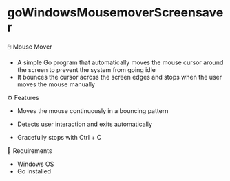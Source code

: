 # goWindowsMousemoverScreensaver

🖱️ Mouse Mover

- A simple Go program that automatically moves the mouse cursor around the screen to prevent the system from going idle
- It bounces the cursor across the screen edges and stops when the user moves the mouse manually

⚙️ Features

- Moves the mouse continuously in a bouncing pattern
- Detects user interaction and exits automatically

- Gracefully stops with Ctrl + C

🧩 Requirements

- Windows OS
- Go installed

